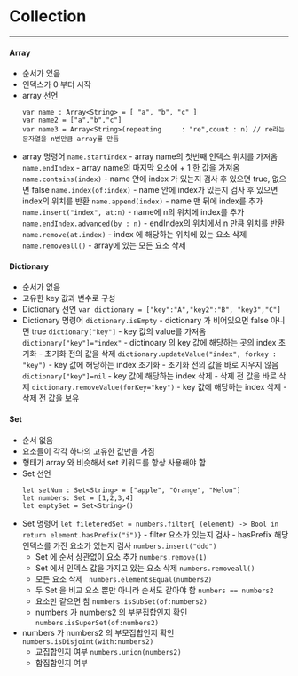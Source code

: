 # Collection
---

#### Array
- 순서가 있음
- 인덱스가 0 부터 시작
- array 선언
	```
	var name : Array<String> = [ "a", "b", "c" ]
	var name2 = ["a","b","c"]
	var name3 = Array<String>(repeating 	: "re",count : n) // re라는 문자열을 n번만큼 array를 만듬
	```
- array 명령어
	`name.startIndex`
		- array name의 첫번째 인덱스 위치를 가져옴
	`name.endIndex`
		- array name의 마지막 요소에 + 1 한 값을 가져옴
	`name.contains(index)`
		- name 안에 index 가 있는지 검사 후 있으면 true, 없으면 false
	`name.index(of:index)` 
		- name 안에 index가 있는지 검사 후 있으면 index의 위치를 반환
	`name.append(index)` 
		- name 맨 뒤에 index를 추가
	`name.insert("index", at:n)`
		- name에 n의 위치에 index를 추가
	`name.endIndex.advanced(by : n)`
		- endIndex의 위치에서 n 만큼 위치를 반환
	`name.remove(at.index)`
		- index 에 해당하는 위치에 있는 요소 삭제
	`name.removeall()`
		- array에 있는 모든 요소 삭제

#### Dictionary
- 순서가 없음
- 고유한 key 값과 변수로 구성
- Dictionary 선언
	`var dictionary = ["key":"A","key2":"B", "key3","C"]`
- Dictionary 명령어
	`dictionary.isEmpty`
		- dictionary 가 비어있으면 false 아니면 true
	`dictionary["key"]`
		- key 값의 value를 가져옴
	 `dictionary["key"]="index"`
		 -	dictinoary 의 key 값에 해당하는 곳의 index 초기화
		 -	초기화 전의 값을 삭제
	`dictionary.updateValue("index", forkey : "key")`
		- key 값에 해당하는 index 초기화
		- 초기화 전의 값을 바로 지우지 않음
	`dictionary["key"]=nil`
		 - key 값에 해당하는 index 삭제
		 - 삭제 전 값을 바로 삭제
	`dictionary.removeValue(forKey="key")`
		- key 값에 해당하는 index 삭제
		- 삭제 전 값을 보유

#### Set
- 순서 없음
- 요소들이 각각 하나의 고유한 값만을 가짐
- 형태가 array 와 비슷해서 set 키워드를 항상 사용해야 함
- Set 선언
	```
	let setNum : Set<String> = ["apple", "Orange", "Melon"]
	let numbers: Set = [1,2,3,4]
	let emptySet = Set<String>()
	```
- Set 명령어
	`let fileteredSet = numbers.filter{ (element) -> Bool in return element.hasPrefix("i")}`
		- filter 요소가 있는지 검사
		- hasPrefix 해당 인덱스를 가진 요소가 있는지 검사
`numbers.insert("ddd")`
	- Set 에 순서 상관없이 요소 추가
`numbers.remove(1)`
	- Set 에서 인덱스 값을 가지고 있는 요소 삭제
`numbers.removeall()`
	- 모든 요소 삭제
` numbers.elementsEqual(numbers2)`
	- 두 Set 을 비교 요소 뿐만 아니라 순서도 같아야 함
`numbers == numbers2`
	- 요소만 같으면 참
`numbers.isSubSet(of:numbers2)`
	- numbers 가 numbers2 의 부분집합인지 확인
`numbers.isSuperSet(of:numbers2)`
- numbers 가 numbers2 의 부모집합인지 확인
`numbers.isDisjoint(with:numbers2)`
	- 교집합인지 여부
`numbers.union(numbers2)`
	- 합집합인지 여부
